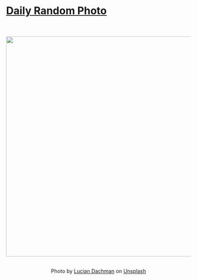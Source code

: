 # [Daily Random Photo](https://www.dailyrandomphoto.com/)

<div align="center">
  <br>
  <br>
  <a href="https://www.dailyrandomphoto.com/p/2021/2021-10-07/"><img src="https://images.unsplash.com/photo-1590514845251-47d80b094702?crop=entropy&cs=tinysrgb&fit=max&fm=jpg&ixid=Mnw3NzUwOHwwfDF8cmFuZG9tfHx8fHx8fHx8MTYzMzU2NTgyMQ&ixlib=rb-1.2.1&q=80&w=1080" width="600px"></a>
  <br>
  <br>
  <p class="has-text-grey">Photo by <a href="https://unsplash.com/@luciandachman?utm_source=Daily%20Random%20Photo&amp;utm_medium=referral" target="_blank" rel="noopener noreferrer">Lucian Dachman</a> on <a href="https://unsplash.com/photos/WUYiPUavpV8?utm_source=Daily%20Random%20Photo&amp;utm_medium=referral" target="_blank" rel="noopener noreferrer">Unsplash</a></p>
</div>
